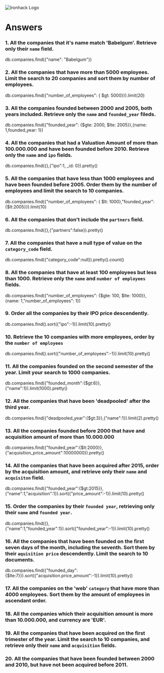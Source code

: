 ![Ironhack Logo](https://i.imgur.com/1QgrNNw.png)

# Answers

### 1. All the companies that it's name match 'Babelgum'. Retrieve only their `name` field.
db.companies.find({"name": "Babelgum"})
<!-- 1 -->
### 2. All the companies that have more than 5000 employees. Limit the search to 20 companies and sort them by **number of employees**.

db.companies.find({"number_of_employees": { $gt: 5000}}).limit(20)
<!-- 109 -->
### 3. All the companies founded between 2000 and 2005, both years included. Retrieve only the `name` and `founded_year` fileds.

db.companies.find({"founded_year": {$gte: 2000, $lte: 2005}},{name: 1,founded_year: 1})

### 4. All the companies that had a Valuation Amount of more than 100.000.000 and have been founded before 2010. Retrieve only the `name` and `ipo` fields.

<!-- db.companies.find({ $and: [{"price_amount": {$gt: 100000000}},{"founded_year": {$lt: 2010}}],{name: 1,ipo: 1}}) -->

db.companies.find({},{"ipo":1, _id: 0}).pretty()

### 5. All the companies that have less than 1000 employees and have been founded before 2005. Order them by the number of employees and limit the search to 10 companies.

db.companies.find({"number_of_employees": { $lt: 1000},"founded_year": {$lt:2005}}).limit(10)


### 6. All the companies that don't include the `partners` field.

db.companies.find({},{"partners":false}).pretty()

### 7. All the companies that have a null type of value on the `category_code` field.

db.companies.find({"category_code":null}).pretty().count()


### 8. All the companies that have at least 100 employees but less than 1000. Retrieve only the `name` and `number of employees` fields.

db.companies.find({"number_of_employees": {$gte: 100, $lte: 1000}},{name: 1,"number_of_employees": 1})

### 9. Order all the companies by their IPO price descendently.

db.companies.find().sort({"ipo":-1}).limit(10).pretty()

### 10. Retrieve the 10 companies with more employees, order by the `number of employees`

db.companies.find().sort({"number_of_employees":-1}).limit(10).pretty()

### 11. All the companies founded on the second semester of the year. Limit your search to 1000 companies.

db.companies.find({"founded_month":{$gt:6}},{"name":1}).limit(1000).pretty()

### 12. All the companies that have been 'deadpooled' after the third year.

db.companies.find({"deadpooled_year":{$gt:3}},{"name":1}).limit(2).pretty()


### 13. All the companies founded before 2000 that have and acquisition amount of more than 10.000.000


db.companies.find({"founded_year":{$lt:2000}},{"acquisition_price_amount":10000000}).pretty()

### 14. All the companies that have been acquired after 2015, order by the acquisition amount, and retrieve only their `name` and `acquisiton` field.


db.companies.find({"founded_year":{$gt:2015}},{"name":1,"acquisition":1}).sort({"price_amount":-1}).limit(10).pretty()

### 15. Order the companies by their `founded year`, retrieving only their `name` and `founded year`.


db.companies.find({},{"name":1,"founded_year":1}).sort({"founded_year":-1}).limit(10).pretty()

### 16. All the companies that have been founded on the first seven days of the month, including the seventh. Sort them by their `aquisition price` descendently. Limit the search to 10 documents.

db.companies.find({"founded_day":{$lte:7}}).sort({"acquisition.price_amount":-1}).limit(10).pretty()


### 17. All the companies on the 'web' `category` that have more than 4000 employees. Sort them by the amount of employees in ascendant order.

<!-- db.companies.find({"category_code":"web"},{"number_of_employees":{$gt:4000}}).sort({"number_of_employees":1}).limit(10).pretty() -->


### 18. All the companies which their acquisition amount is more than 10.000.000, and currency are 'EUR'.

<!-- Your Code Goes Here -->

### 19. All the companies that have been acquired on the first trimester of the year. Limit the search to 10 companies, and retrieve only their `name` and `acquisition` fields.

<!-- db.companies.find({"acquired_month":{$lte:3}},{"name":1, "acquisition":1}).limit(10).pretty() -->



### 20. All the companies that have been founded between 2000 and 2010, but have not been acquired before 2011.

<!-- db.companies.find({"founded_year": {$gte: 2000, $lte: 2010}},{"acquired_year":{$gt2011}}) -->

